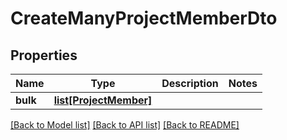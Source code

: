 # CreateManyProjectMemberDto

## Properties
Name | Type | Description | Notes
------------ | ------------- | ------------- | -------------
**bulk** | [**list[ProjectMember]**](ProjectMember.md) |  | 

[[Back to Model list]](../README.md#documentation-for-models) [[Back to API list]](../README.md#documentation-for-api-endpoints) [[Back to README]](../README.md)

